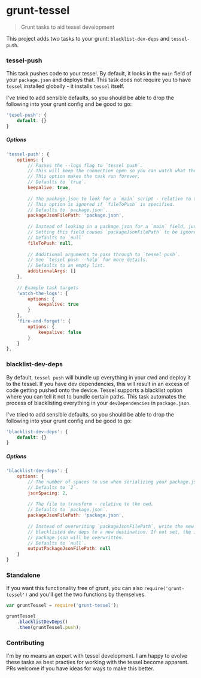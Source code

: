 grunt-tessel
============

> Grunt tasks to aid tessel development

This project adds two tasks to your grunt: `blacklist-dev-deps` and `tessel-push`.

### tessel-push

This task pushes code to your tessel. By default, it looks in the `main` field of your `package.json` and deploys that. This task does not require you to have `tessel` installed globally - it installs `tessel` itself.

I've tried to add sensible defaults, so you should be able to drop the following into your grunt config and be good to go:

```js
'tesel-push': {
    default: {}
}
```

##### Options

```js
'tessel-push': {
    options: {
        // Passes the --logs flag to `tessel push`.
        // This will keep the connection open so you can watch what the tessel is doing.
        // This option makes the task run forever.
        // Defaults to `true`.
        keepalive: true,
        
        // The package.json to look for a `main` script - relative to the cwd.
        // This option is ignored if `fileToPush` is specified.
        // Defaults to `package.json`.
        packageJsonFilePath: 'package.json',
        
        // Instead of looking in a package.json for a `main` field, just push this file instead.
        // Setting this field causes `packageJsonFilePath` to be ignored.
        // Defaults to `null`
        fileToPush: null,
        
        // Additional arguments to pass through to `tessel push`. 
        // See `tessel push --help` for more details.
        // Defaults to an empty list.
        additionalArgs: []
    },
    
    // Example task targets
    'watch-the-logs': {
        options: {
            keepalive: true
        }
    },
    'fire-and-forget': {
        options: {
            keepalive: false
        }
    }
},
```

### blacklist-dev-deps
By default, `tessel push` will bundle up everything in your cwd and deploy it to the tessel. If you have dev dependencies, this will result in an excess of code getting pushed onto the device. Tessel supports a blacklist option where you can tell it not to bundle certain paths. This task automates the process of blacklisting everything in your `devDependencies` in `package.json`.

 I've tried to add sensible defaults, so you should be able to drop the following into your grunt config and be good to go:

```js
'blacklist-dev-deps': {
    default: {}
}
```

##### Options

```js
'blacklist-dev-deps': {
    options: {
        // The number of spaces to use when serializing your package.json.
        // Defaults to `2`.
        jsonSpacing: 2,
        
        // The file to transform - relative to the cwd.
        // Defaults to `package.json`.
        packageJsonFilePath: 'package.json',
        
        // Instead of overwriting `packageJsonFilePath`, write the new file with
        // blacklisted dev deps to a new destination. If not set, the input
        // package.json will be overwritten.
        // Defaults to `null`.
        outputPackageJsonFilePath: null
    }
}
```

### Standalone
If you want this functionality free of grunt, you can also `require('grunt-tessel')` and you'll get the two functions by themselves.

```js
var gruntTessel = require('grunt-tessel');

gruntTessel
    .blacklistDevDeps()
    .then(gruntTessel.push);
```

### Contributing
I'm by no means an expert with tessel development. I am happy to evolve these tasks as best practies for working with the tessel become apparent. PRs welcome if you have ideas for ways to make this better.
